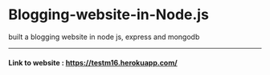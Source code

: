 # Blogging-website-in-Node.js
built a blogging website in node js,  express and mongodb

***

#### Link to website : https://testm16.herokuapp.com/

